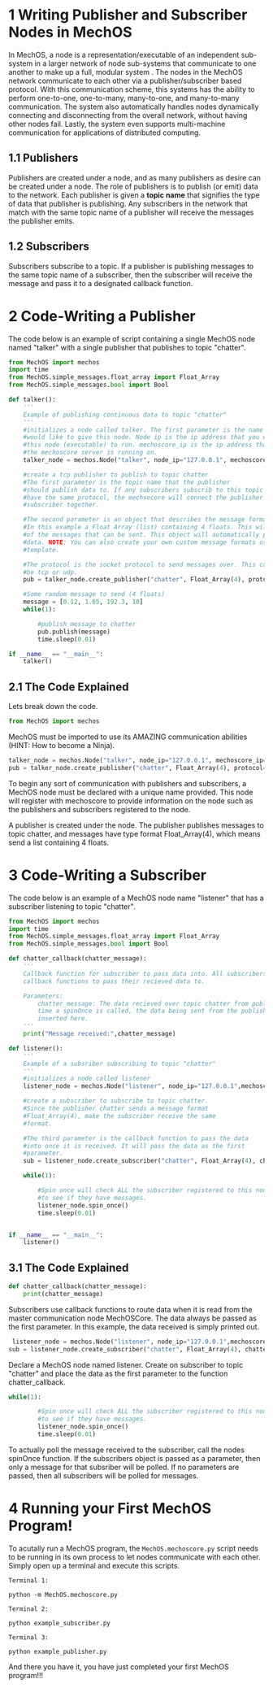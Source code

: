 # 1 Writing Publisher and Subscriber Nodes in MechOS
In MechOS, a node is a representation/executable of an independent sub-system in a larger network of node sub-systems that communicate to one another to make up a full, modular system . The nodes in the MechOS network communicate to each other via a publisher/subscriber based protocol. With this communication scheme, this systems has the ability to perform one-to-one, one-to-many, many-to-one, and many-to-many communication. The system also automatically handles nodes dynamically connecting and disconnecting from the overall network, without having other nodes fail. Lastly, the system even supports multi-machine communication for applications of distributed computing.

## 1.1 Publishers
Publishers are created under a node, and as many publishers as desire can be created under a node. The role of publishers is to publish (or emit) data to the network. Each publisher is given a **topic name** that signifies the type of data that publisher is publishing. Any subscribers in the network that match with the same topic name of a publisher will receive the messages the publisher emits.

## 1.2 Subscribers

Subscribers subscribe to a topic. If a publisher is publishing messages to the same topic name of a subscriber, then the subscriber will receive the message and pass it to a designated callback function.

# 2 Code-Writing a Publisher
The code below is an example of script containing a single MechOS node named "talker" with a single publisher that publishes to topic "chatter".

```python
from MechOS import mechos
import time
from MechOS.simple_messages.float_array import Float_Array
from MechOS.simple_messages.bool import Bool

def talker():
    '''
    Example of publishing continuous data to topic "chatter"
    '''
    #initializes a node called talker. The first parameter is the name you
    #would like to give this node. Node ip is the ip address that you want
    #this node (executable) to run. mechoscore_ip is the ip address that
    #the mechoscore server is running on.
    talker_node = mechos.Node("talker", node_ip="127.0.0.1", mechoscore_ip="127.0.0.1")

    #create a tcp publisher to publish to topic chatter
    #The first parameter is the topic name that the publisher
    #should publish data to. If any subscribers subscrib to this topic AND
    #have the same protocol, the mechsocore will connect the publisher and
    #subscriber together.

    #The second parameter is an object that describes the message format being sent.
    #In this example a Float Array (list) containing 4 floats. This will be the message format
    #of the messages that can be sent. This object will automatically pack and unpack the
    #data. NOTE: You can also create your own custom message formats using the message format
    #template.

    #The protocol is the socket protocol to send messages over. This can either
    #be tcp or udp.
    pub = talker_node.create_publisher("chatter", Float_Array(4), protocol="tcp")

    #Some random message to send (4 floats)
    message = [0.12, 1.65, 192.3, 10]
    while(1):

        #publish message to chatter
        pub.publish(message)
        time.sleep(0.01)

if __name__ == "__main__":
    talker()

```

## 2.1 The Code Explained

Lets break down the code.
```python
from MechOS import mechos
```
MechOS must be imported to use its AMAZING communication abilities (HINT: How to become a Ninja).
```python
talker_node = mechos.Node("talker", node_ip="127.0.0.1", mechoscore_ip="127.0.0.1")
pub = talker_node.create_publisher("chatter", Float_Array(4), protocol="tcp")
```
To begin any sort of communication with publishers and subscribers, a MechOS node must be declared with a unique name provided. This node will register with mechoscore to provide information on the node such as the publishers and subscribers registered to the node.

A publisher is created under the node. The publisher publishes messages to topic chatter, and messages have type format Float_Array(4), which means send a list containing 4 floats.

# 3 Code-Writing a Subscriber

The code below is an example of a MechOS node name "listener" that has a subscriber listening to topic "chatter".
```python
from MechOS import mechos
import time
from MechOS.simple_messages.float_array import Float_Array
from MechOS.simple_messages.bool import Bool

def chatter_callback(chatter_message):
    '''
    Callback function for subscriber to pass data into. All subscribers use
    callback functions to pass their recieved data to.

    Parameters:
        chatter_message: The data recieved over topic chatter from publisher. Each
        time a spinOnce is called, the data being sent from the publisher is
        inserted here.
    '''
    print("Message received:",chatter_message)

def listener():
    '''
    Example of a subsriber subscribing to topic "chatter"
    '''
    #initializes a node called listener
    listener_node = mechos.Node("listener", node_ip="127.0.0.1",mechoscore_ip="127.0.0.1")

    #create a subscriber to subscribe to topic chatter.
    #Since the publisher chatter sends a message format
    #Float_Array(4), make the subscriber receive the same
    #format.

    #The third parameter is the callback function to pass the data
    #into once it is received. It will pass the data as the first
    #parameter.
    sub = listener_node.create_subscriber("chatter", Float_Array(4), chatter_callback, protocol="tcp")

    while(1):

        #Spin once will check ALL the subscriber registered to this node
        #to see if they have messages.
        listener_node.spin_once()
        time.sleep(0.01)


if __name__ == "__main__":
    listener()
```
## 3.1 The Code Explained
```python
def chatter_callback(chatter_message):
    print(chatter_message)
```
Subscribers use callback functions to route data when it is read from the master communication node MechOSCore. The data always be passed as the first parameter. In this example, the data received is simply printed out.

```python
 listener_node = mechos.Node("listener", node_ip="127.0.0.1",mechoscore_ip="127.0.0.1")
sub = listener_node.create_subscriber("chatter", Float_Array(4), chatter_callback, protocol="tcp")
```

Declare a MechOS node named listener. Create on subscriber to topic "chatter" and place the data as the first parameter to the function chatter_callback.

```python
while(1):

        #Spin once will check ALL the subscriber registered to this node
        #to see if they have messages.
        listener_node.spin_once()
        time.sleep(0.01)
```
To actually poll the message received to the subscriber, call the nodes spinOnce function. If the subscribers object is passed as a parameter, then only a message for that subsriber will be polled. If no parameters are passed, then all subscribers will be polled for messages.

# 4 Running your First MechOS Program!

To acutally run a MechOS program, the `MechOS.mechoscore.py` script needs to be running in its own process to let nodes communicate with each other. Simply open up a terminal and execute this scripts.

```
Terminal 1:

python -m MechOS.mechoscore.py
```
```
Terminal 2:

python example_subscriber.py
```
```
Terminal 3:

python example_publisher.py
```
And there you have it, you have just completed your first MechOS program!!!

